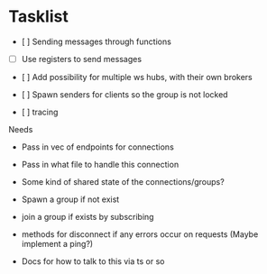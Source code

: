 # Tasklist

- [ ] Sending messages through functions
- [ ] Use registers to send messages

- [ ] Add possibility for multiple ws hubs, with their own brokers

- [ ] Spawn senders for clients so the group is not locked
- [ ] tracing

Needs
- Pass in vec of endpoints for connections
- Pass in what file to handle this connection
- Some kind of shared state of the connections/groups?
- Spawn a group if not exist
- join a group if exists by subscribing
- methods for disconnect if any errors occur on requests (Maybe implement a ping?)

- Docs for how to talk to this via ts or so